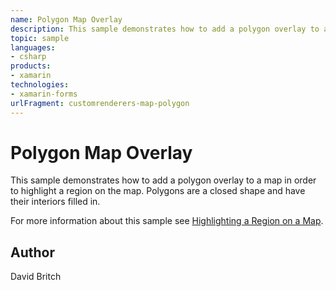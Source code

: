 ```yaml
---
name: Polygon Map Overlay
description: This sample demonstrates how to add a polygon overlay to a map in order to highlight a region on the map. Polygons are a closed shape and have their interiors filled in. For more information about this sample see Highlighting a Region on a Map.
topic: sample
languages:
- csharp
products:
- xamarin
technologies:
- xamarin-forms
urlFragment: customrenderers-map-polygon
---
```

Polygon Map Overlay
===================

This sample demonstrates how to add a polygon overlay to a map in order to highlight a region on the map. Polygons are a closed shape and have their interiors filled in.

For more information about this sample see [Highlighting a Region on a Map](http://developer.xamarin.com/guides/xamarin-forms/custom-renderer/map/polygon-map-overlay/).

Author
------

David Britch
